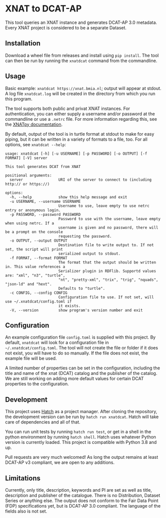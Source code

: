 # XNAT to DCAT-AP

This tool queries an XNAT instance and generates DCAT-AP 3.0 metadata. Every XNAT project is considered
to be a separate Dataset.

## Installation

Download a wheel file from releases and install using `pip install`. The tool can then be run by
running the `xnatdcat` command from the commandline.

## Usage

Basic example: `xnatdcat https://xnat.bmia.nl`; output will appear at stdout. A log file `xnatdcat.log` will be 
created in the directory from which you run this program.

The tool supports both public and privat XNAT instances. For authentication, you can either supply
a username and/or password at the commandline or use a `.netrc` file. For more information regarding
this, see the [XNATpy documentation](https://xnat.readthedocs.io/en/latest/static/tutorial.html#credentials).

By default, output of the tool is in turtle format at stdout to make for easy piping, but it can be
written in a variety of formats to a file, too. For all options, see `xnatdcat --help`:

```text
usage: xnatdcat [-h] [-u USERNAME] [-p PASSWORD] [-o OUTPUT] [-f FORMAT] [-V] server

This tool generates DCAT from XNAT

positional arguments:
  server                URI of the server to connect to (including http:// or https://)

options:
  -h, --help            show this help message and exit
  -u USERNAME, --username USERNAME
                        Username to use, leave empty to use netrc entry or anonymous login.
  -p PASSWORD, --password PASSWORD
                        Password to use with the username, leave empty when using netrc. If a
                        username is given and no password, there will be a prompt on the console
                        requesting the password.
  -o OUTPUT, --output OUTPUT
                        Destination file to write output to. If not set, the script will print
                        serialized output to stdout.
  -f FORMAT, --format FORMAT
                        The format that the output should be written in. This value references a
                        Serializer plugin in RDFlib. Supportd values are: "xml", "n3", "turtle",
                        "nt", "pretty-xml", "trix", "trig", "nquads", "json-ld" and "hext".
                        Defaults to "turtle".
  -c CONFIG, --config CONFIG
                        Configuration file to use. If not set, will use ~/.xnatdcat/config.toml if
                        it exists.
  -V, --version         show program's version number and exit
```

## Configuration

An example configuration file `config.toml` is supplied with this project. By default, `xnatdcat`
will look for a configuration file in `~/.xnatdcat/config.toml`. The tool will not create the file
or folder if it does not exist, you will have to do so manually. If the file does not exist, the
example file will be used.

A limited number of properties can be set in the configuration, including the title and name of the
xnat (DCAT) catalog and the publisher of the catalog. We are still working on adding more default
values for certain DCAT properties to the configuration.

## Development

This project uses [Hatch](https://hatch.pypa.io/latest/) as a project manager. After cloning the
repository, the development version can be run by `hatch run xnatdcat`. Hatch will take care of
dependencies and all of that.

You can run unit tests by running `hatch run test`, or get in a shell in the python environment by
running `hatch shell`. Hatch uses whatever Python version is currently loaded.
This project is compatible with Python 3.8 and up.

Pull requests are very much welcomed! As long the output remains at least DCAT-AP v3 compliant,
we are open to any additions.

## Limitations

Currently, only title, description, keywords and PI are set as well as title, description and
publisher of the catalogue. There is no Distribution, Dataset Series or anything else. The output
does not conform to the Fair Data Point (FDP) specifications yet, but is DCAT-AP 3.0 compliant.
The language of the fields also is not set.
